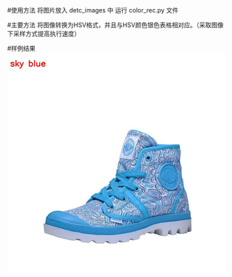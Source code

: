 #使用方法
将图片放入 detc_images 中
运行 color_rec.py 文件

#主要方法
将图像转换为HSV格式，并且与HSV颜色银色表格相对应。（采取图像下采样方式提高执行速度）

#样例结果
![517_.jpg](output%2F517_.jpg)
